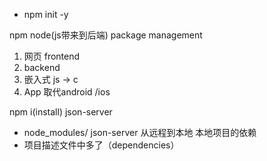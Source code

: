 - npm init -y

npm   node(js带来到后端) package  management 

1. 网页 frontend 
2. backend 
3. 嵌入式 js -> c  
4. App  取代android /ios  

npm i(install) json-server
- node_modules/ json-server  从远程到本地   本地项目的依赖 
- 项目描述文件中多了（dependencies）
